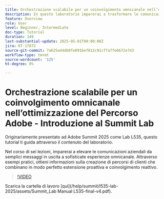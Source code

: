 ```yaml
---
title: Orchestrazione scalabile per un coinvolgimento omnicanale nell’ottimizzazione del Percorso Adobe - Introduzione al Summit Lab
description: In questo laboratorio imparerai a trasformare le comunicazioni aziendali da semplici messaggi in uscita a sofisticate esperienze omnicanale. Attraverso esempi pratici, puoi creare un percorso di clienti che combina un’estensione proattiva con un coinvolgimento reattivo.
feature: Overview
role: User
level: Beginner, Intermediate
doc-type: Tutorial
duration: 149
last-substantial-update: 2025-05-01T00:00:00Z
jira: KT-17872
source-git-commit: 7a625a44db8fe891bef812c91cf7affe6672e743
workflow-type: tm+mt
source-wordcount: '125'
ht-degree: 0%

---
```



# Orchestrazione scalabile per un coinvolgimento omnicanale nell’ottimizzazione del Percorso Adobe - Introduzione al Summit Lab

Originariamente presentato ad Adobe Summit 2025 come Lab L535, questo tutorial ti guida attraverso il contenuto del laboratorio.

Nel corso di sei lezioni, imparerai a elevare le comunicazioni aziendali da semplici messaggi in uscita a sofisticate esperienze omnicanale. Attraverso esempi pratici, ottieni informazioni sulla creazione di percorsi di clienti che combinano in modo perfetto estensione proattiva e coinvolgimento reattivo.

>[!VIDEO](https://video.tv.adobe.com/v/3457828/?learn=on&enablevpops)

Scarica la cartella di lavoro [qui]&#x200B;(/help/summit/l535-lab-2025/assets/Summit_Lab Manual L535-final-v4.pdf).


